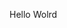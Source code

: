 Hello Wolrd






























































































































































































































































































































































































































































































































































































































































































































































































































































































































































































































































































































































































































































































































































































































































































































































































































































































































































































































































































































































































































































































































































































































































































































































































































































































































































































































































































































































































































































































































































































































































































































































































































































































































































































































































































































































































































































































































































































































































































































































































































































































































































































































































































































































































































































































































































































































































































































































































































































































































































































































































































































































































































































































































































































































































































